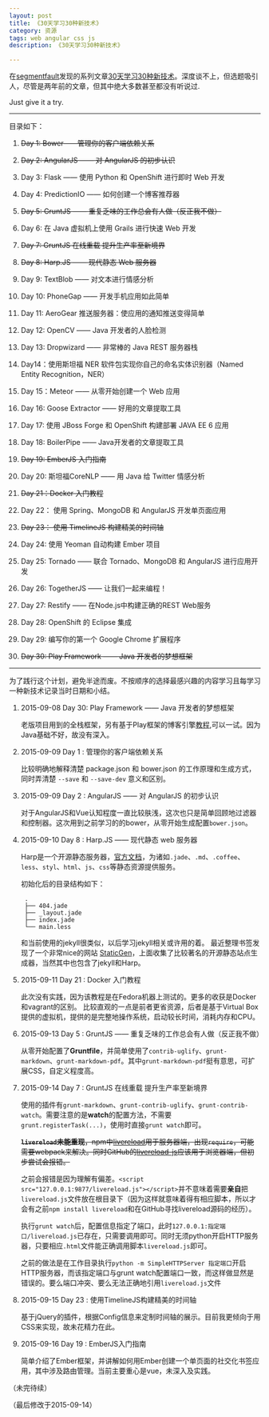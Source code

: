 ```yaml
---
layout: post
title: 《30天学习30种新技术》
category: 资源
tags: web angular css js
description: 《30天学习30种新技术》

---
```


在[segmentfault](segmentfault.com)发现的系列文章[30天学习30种新技术](http://segmentfault.com/a/1190000000349384)。深度谈不上，但选题吸引人，尽管是两年前的文章，但其中绝大多数甚至都没有听说过.

Just give it a try.


---

目录如下：

1. <del>Day 1: Bower——管理你的客户端依赖关系</del>
 
2. <del>Day 2: AngularJS —— 对 AngularJS 的初步认识</del>

3. Day 3: Flask —— 使用 Python 和 OpenShift 进行即时 Web 开发

4. Day 4: PredictionIO —— 如何创建一个博客推荐器

5. <del>Day 5: GruntJS —— 重复乏味的工作总会有人做（反正我不做）</del>

6. Day 6: 在 Java 虚拟机上使用 Grails 进行快速 Web 开发

7. <del>Day 7: GruntJS 在线重载 提升生产率至新境界</del>

8. <del>Day 8: Harp.JS —— 现代静态 Web 服务器</del>

9. Day 9: TextBlob —— 对文本进行情感分析

10. Day 10: PhoneGap —— 开发手机应用如此简单

11. Day 11: AeroGear 推送服务器：使应用的通知推送变得简单

12. Day 12: OpenCV —— Java 开发者的人脸检测

13. Day 13: Dropwizard —— 非常棒的 Java REST 服务器栈

14. Day14：使用斯坦福 NER 软件包实现你自己的命名实体识别器（Named Entity Recognition，NER）

15. Day 15：Meteor —— 从零开始创建一个 Web 应用

16. Day 16: Goose Extractor —— 好用的文章提取工具

17. Day 17: 使用 JBoss Forge 和 OpenShift 构建部署 JAVA EE 6 应用

18. Day 18: BoilerPipe —— Java开发者的文章提取工具

19. <del>Day 19: EmberJS 入门指南</del>

20. Day 20: 斯坦福CoreNLP —— 用 Java 给 Twitter 情感分析

21. <del>Day 21：Docker 入门教程</del>

22. Day 22： 使用 Spring、MongoDB 和 AngularJS 开发单页面应用

23. <del>Day 23： 使用 TimelineJS 构建精美的时间轴</del>

24. Day 24: 使用 Yeoman 自动构建 Ember 项目

25. Day 25: Tornado —— 联合 Tornado、MongoDB 和 AngularJS 进行应用开发

26. Day 26: TogetherJS —— 让我们一起来编程！

27. Day 27: Restify —— 在Node.js中构建正确的REST Web服务

28. Day 28: OpenShift 的 Eclipse 集成

29. Day 29: 编写你的第一个 Google Chrome 扩展程序

30. <del>Day 30: Play Framework —— Java 开发者的梦想框架</del>

---

为了践行这个计划，避免半途而废。不按顺序的选择最感兴趣的内容学习且每学习一种新技术记录当时日期和小结。

1. 2015-09-08	Day 30: Play Framework —— Java 开发者的梦想框架

	老版项目用到的全栈框架，另有基于Play框架的博客引擎[教程](http://segmentfault.com/a/1190000000575009),可以一试。因为Java基础不好，故没有深入。
	
2. 2015-09-09	Day 1 : 管理你的客户端依赖关系

	比较明确地解释清楚 package.json 和 bower.json 的工作原理和生成方式，同时弄清楚 `--save` 和 `--save-dev` 意义和区别。
	
3. 2015-09-09	Day 2 : AngularJS —— 对 AngularJS 的初步认识

	对于AngularJS和Vue认知程度一直比较肤浅，这次也只是简单回顾地过滤器和控制器。这次用到之前学习的的bower，从零开始生成配置`bower.json`。
	
4. 2015-09-10	Day 8 : Harp.JS —— 现代静态 web 服务器

	Harp是一个开源静态服务器，[官方文档](http://harpjs.com/docs/deployment/harp-platform)，为诸如`.jade`、`.md`、`.coffee`、`less`、`styl`、`html`、`js`、`css`等静态资源提供服务。
	
	初始化后的目录结构如下：
	
		.
		├── 404.jade
		├── _layout.jade
		├── index.jade
		└── main.less
		
	和当前使用的jekyll很类似，以后学习jekyll相关或许用的着。
	最近整理书签发现了一个非常nice的网站 [StaticGen](https://www.staticgen.com/)，上面收集了比较著名的开源静态站点生成器，当然其中也包含了jekyll和Harp。
	
5. 2015-09-11	Day 21 : Docker 入门教程

	此次没有实践，因为该教程是在Fedora机器上测试的。更多的收获是Docker和vagrant的区别。
	比较直观的一点是前者更省资源，后者是基于Virtual Box提供的虚拟机，提供的是完整地操作系统，启动较长时间，消耗内存和CPU。

6. 2015-09-13	Day 5  : GruntJS —— 重复乏味的工作总会有人做（反正我不做）

	从零开始配置了**Gruntfile**，并简单使用了`contrib-uglify`、`grunt-markdown`、`grunt-markdown-pdf`。其中`grunt-markdown-pdf`挺有意思，可扩展CSS，自定义程度高。

7. 2015-09-14	Day 7  : GruntJS 在线重载 提升生产率至新境界

	使用的插件有`grunt-markdown`、`grunt-contrib-uglify`、`grunt-contrib-watch`。需要注意的是**watch**的配置方法，不需要`grunt.registerTask(...)`，使用时直接`grunt watch`即可。
	
	<del>**`livereload`未能重现**，npm中[livereload](https://www.npmjs.com/package/livereload)用于服务器端，出现`require`，可能需要webpack来解决。同时GitHub的[livereload-js](https://github.com/livereload/livereload-js)应该用于浏览器端，但初步尝试会报错。</del>
	
	之前会报错是因为理解有偏差。`<script src="127.0.0.1:9877/livereload.js"></script>`并不意味着需要**亲自**把`livereload.js`文件放在根目录下（因为这样就意味着得有相应脚本，所以才会有之前`npm install livereload`和在GitHub寻找livereload源码的经历）。
	
	执行`grunt watch`后，配置信息指定了端口，此时`127.0.0.1:指定端口/livereload.js`已存在，只需要调用即可。同时无须python开启HTTP服务器，只要相应`.html`文件能正确调用脚本`livereload.js`即可。
	
	之前的做法是在工作目录执行`python -m SimpleHTTPServer 指定端口`开启HTTP服务器，而该指定端口与grunt watch配置端口一致，而这样做显然是错误的。要么端口冲突、要么无法正确地引用`livereload.js`文件
	
8. 2015-09-15	Day 23	: 使用TimelineJS构建精美的时间轴

	基于jQuery的插件，根据Config信息来定制时间轴的展示。目前我更倾向于用CSS来实现，故未花精力在此。
	
9. 2015-09-16	Day 19  : EmberJS入门指南

	简单介绍了Ember框架，并讲解如何用Ember创建一个单页面的社交化书签应用，其中涉及路由管理。当前主要重心是vue，未深入及实践。



（未完待续）

（最后修改于2015-09-14）
